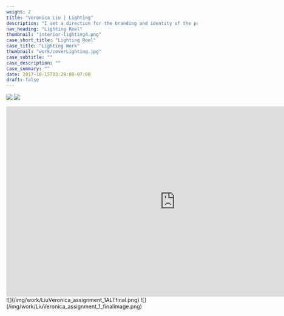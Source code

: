```yaml
---
weight: 2
title: "Veronica Liu | Lighting"
description: "I set a direction for the branding and identity of the product and crafted a functioning prototype ready for usability testing and development."
nav_heading: "Lighting Reel"
thumbnail: "interior-lighting4.png"
case_short_title: "Lighting Reel"
case_title: "Lighting Work"
thumbnail: "work/coverLighting.jpg"
case_subtitle: ""
case_description: ""
case_summary: ""
date: 2017-10-15T03:29:08-07:00
draft: false
---
```


![](/img/work/LiuVeronica_Assignment_05_FinalImage2.jpg)
![](/img/work/finalimage.jpg)
<iframe width="889" height="500" src="https://www.youtube.com/embed/A6ohTGXbUGE" frameborder="0" allow="accelerometer; autoplay; encrypted-media; gyroscope; picture-in-picture" allowfullscreen></iframe>
![](/img/work/LiuVeronica_assignment_1ALTfinal.png)
![](/img/work/LiuVeronica_assignment_1_finalimage.png)